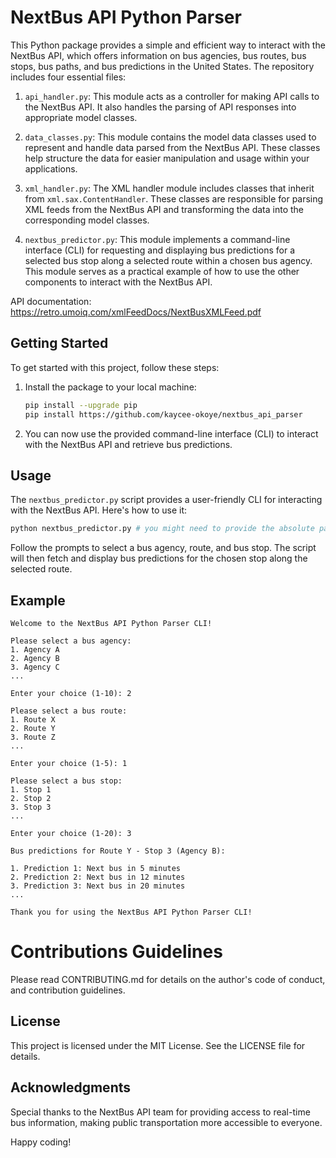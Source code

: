 # NextBus API Python Parser

This Python package provides a simple and efficient way to interact with the NextBus API, which offers information on bus agencies, bus routes, bus stops, bus paths, and bus predictions in the United States. The repository includes four essential files:

1. `api_handler.py`: This module acts as a controller for making API calls to the NextBus API. It also handles the parsing of API responses into appropriate model classes.

2. `data_classes.py`: This module contains the model data classes used to represent and handle data parsed from the NextBus API. These classes help structure the data for easier manipulation and usage within your applications.

3. `xml_handler.py`: The XML handler module includes classes that inherit from `xml.sax.ContentHandler`. These classes are responsible for parsing XML feeds from the NextBus API and transforming the data into the corresponding model classes.

4. `nextbus_predictor.py`: This module implements a command-line interface (CLI) for requesting and displaying bus predictions for a selected bus stop along a selected route within a chosen bus agency. This module serves as a practical example of how to use the other components to interact with the NextBus API.

API documentation: https://retro.umoiq.com/xmlFeedDocs/NextBusXMLFeed.pdf

## Getting Started

To get started with this project, follow these steps:

1. Install the package to your local machine:

   ```bash
   pip install --upgrade pip
   pip install https://github.com/kaycee-okoye/nextbus_api_parser
   ```

2. You can now use the provided command-line interface (CLI) to interact with the NextBus API and retrieve bus predictions.

## Usage

The `nextbus_predictor.py` script provides a user-friendly CLI for interacting with the NextBus API. Here's how to use it:

```bash
python nextbus_predictor.py # you might need to provide the absolute path to this file
```

Follow the prompts to select a bus agency, route, and bus stop. The script will then fetch and display bus predictions for the chosen stop along the selected route.

## Example

```
Welcome to the NextBus API Python Parser CLI!

Please select a bus agency:
1. Agency A
2. Agency B
3. Agency C
...

Enter your choice (1-10): 2

Please select a bus route:
1. Route X
2. Route Y
3. Route Z
...

Enter your choice (1-5): 1

Please select a bus stop:
1. Stop 1
2. Stop 2
3. Stop 3
...

Enter your choice (1-20): 3

Bus predictions for Route Y - Stop 3 (Agency B):

1. Prediction 1: Next bus in 5 minutes
2. Prediction 2: Next bus in 12 minutes
3. Prediction 3: Next bus in 20 minutes
...

Thank you for using the NextBus API Python Parser CLI!
```

# Contributions Guidelines

Please read CONTRIBUTING.md for details on the author's code of conduct, and contribution guidelines.

## License

This project is licensed under the MIT License. See the LICENSE file for details.

## Acknowledgments

Special thanks to the NextBus API team for providing access to real-time bus information, making public transportation more accessible to everyone.

Happy coding!
